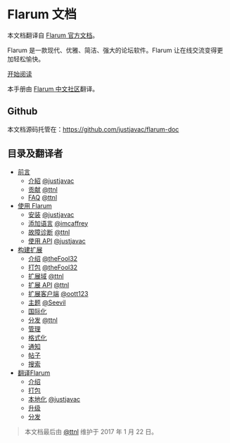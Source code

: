 # Flarum 文档

本文档翻译自 [Flarum 官方文档](http://flarum.org/docs/)。

Flarum 是一款现代、优雅、简洁、强大的论坛软件。Flarum 让在线交流变得更加轻松愉快。

[开始阅读](http://flarum.org.cn/docs/)

本手册由 [Flarum 中文社区](http://discuss.flarum.org.cn)翻译。

## Github

本文档源码托管在：https://github.com/justjavac/flarum-doc

## 目录及翻译者

* [前言](preface/README.md)
    * [介紹](preface/introduction.md) [@justjavac](https://github.com/justjavac)
    * [贡献](preface/contributing.md) [@ttnl](https://github.com/ttnl)
    * [FAQ](preface/faq.md) [@ttnl](https://github.com/ttnl)
* [使用 Flarum](using/README.md)
    * [安装](using/installation.md) [@justjavac](https://github.com/justjavac)
    * [添加语言](using/languages.md)  [@imcaffrey](https://github.com/imcaffrey)
    * [故障诊断](using/troubleshooting.md) [@ttnl](https://github.com/ttnl)
    * [使用 API](using/api.md) [@justjavac](https://github.com/justjavac)
* [构建扩展](extend/README.md)
    * [介绍](extend/introduction.md) [@theFool32](https://github.com/theFool32)
    * [打包](extend/packaging.md) [@theFool32](https://github.com/theFool32)
    * [扩展域](extend/domain.md) [@ttnl](https://github.com/ttnl)
    * [扩展 API](extend/api.md) [@ttnl](https://github.com/ttnl)
    * [扩展客户端](extend/client.md) [@oott123](https://github.com/oott123)
    * [主题](extend/themes.md) [@Seevil](https://github.com/Seevil)
    * [国际化](extend/internationalization.md)
    * [分发](extend/distribution.md) [@ttnl](https://github.com/ttnl)
    * [管理](extend/admin.md)
    * [格式化](extend/formatting.md)
    * [通知](extend/notifications.md)
    * [帖子](extend/posts.md)
    * [搜索](extend/search.md)
* [翻译Flarum](translate/README.md)
    * [介绍](translate/introduction.md)
    * [打包](translate/packaging.md)
    * [本地化](translate/localization.md) [@justjavac](https://github.com/justjavac)
    * [升级](translate/updating.md)
    * [分发](translate/distribution.md)
    



 > 本文档最后由 [@ttnl](https://github.com/ttnl) 维护于 2017 年 1 月 22 日。
 <!-- 更改了一些措辞，更新了部分文章内容。 -->
